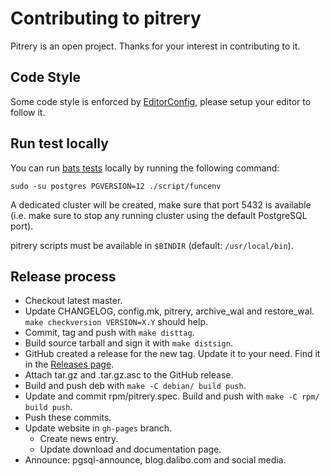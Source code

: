 # Contributing to pitrery

Pitrery is an open project. Thanks for your interest in contributing to it.


## Code Style

Some code style is enforced by [EditorConfig](https://editorconfig.org/), please
setup your editor to follow it.


## Run test locally

You can run [bats tests](https://github.com/sstephenson/bats) locally by
running the following command:

`sudo -su postgres PGVERSION=12 ./script/funcenv`

A dedicated cluster will be created, make sure that port 5432 is available
(i.e. make sure to stop any running cluster using the default PostgreSQL port).

pitrery scripts must be available in `$BINDIR` (default: `/usr/local/bin`).

## Release process

- Checkout latest master.
- Update CHANGELOG, config.mk, pitrery, archive\_wal and restore\_wal. `make
  checkversion VERSION=X.Y` should help.
- Commit, tag and push with `make disttag`.
- Build source tarball and sign it with `make distsign`.
- GitHub created a release for the new tag. Update it to your need. Find it in
  the [Releases page](https://github.com/dalibo/pitrery/releases).
- Attach tar.gz and .tar.gz.asc to the GitHub release.
- Build and push deb with `make -C debian/ build push`.
- Update and commit rpm/pitrery.spec. Build and push with `make -C rpm/ build
  push`.
- Push these commits.
- Update website in `gh-pages` branch.
  - Create news entry.
  - Update download and documentation page.
- Announce: pgsql-announce, blog.dalibo.com and social media.
